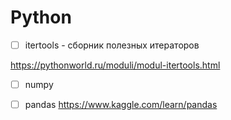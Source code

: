 # Python


-[ ] itertools - сборник полезных итераторов

https://pythonworld.ru/moduli/modul-itertools.html


-[ ] numpy

-[ ] pandas https://www.kaggle.com/learn/pandas

